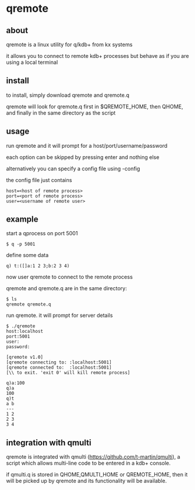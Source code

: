 # qremote
## about
qremote is a linux utility for q/kdb+ from kx systems

it allows you to connect to remote kdb+ processes but behave as if you are using a local terminal

## install
to install, simply download qremote and qremote.q 

qremote will look for qremote.q first in $QREMOTE_HOME, then QHOME, and finally in the same directory as the script

## usage
run qremote and it will prompt for a host/port/username/password

each option can be skipped by pressing enter and nothing else

alternatively you can specify a config file using -config

the config file just contains

	host=<host of remote process>
	port=<port of remote process>
	user=<username of remote user>

## example
start a qprocess on port 5001

`$ q -p 5001`

define some data

`q) t:([]a:1 2 3;b:2 3 4)`

now user qremote to connect to the remote process

qremote and qremote.q are in the same directory:

	$ ls
	qremote qremote.q

run qremote. it will prompt for server details
	
	$ ./qremote
	host:localhost
	port:5001
	user:
	password:
	
	[qremote v1.0]
	[qremote connecting to: :localhost:5001]
	[qremote connected to:  :localhost:5001]
	[\\ to exit. 'exit 0' will kill remote process]

	q)a:100	
	q)a
	100
	q)t
	a b
	---
	1 2
	2 3
	3 4

## integration with qmulti
qremote is integrated with qmulti (https://github.com/t-martin/qmulti), a script which allows multi-line code to be entered in a kdb+ console. 

if qmulti.q is stored in QHOME,QMULTI_HOME or QREMOTE_HOME, then it will be picked up by qremote and its functionality will be available.
 

